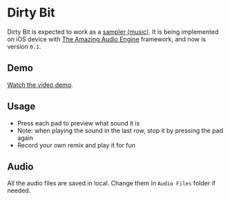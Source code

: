 Dirty Bit
=

Dirty Bit is expected to work as a [sampler (music)][1]. It is being implemented on iOS device with [The Amazing Audio Engine](http://theamazingaudioengine.com/) framework, and now is version `0.1`.

Demo
-
[Watch the video demo](https://vimeo.com/122530490).

Usage
-

- Press each pad to preview what sound it is
- Note: when playing the sound in the last row, stop it by pressing the pad again
- Record your own remix and play it for fun

Audio
-

All the audio files are saved in local. Change them in `Audio Files` folder if needed. 

[1]: http://en.wikipedia.org/wiki/Sampler_(musical_instrument)
